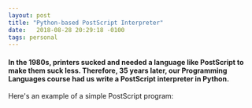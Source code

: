 ```yaml
---
layout: post
title: "Python-based PostScript Interpreter"
date:   2018-08-28 20:29:18 -0100
tags: personal
---
```


#### In the 1980s, printers sucked and needed a language like PostScript to make them suck less. Therefore, 35 years later, our Programming Languages course had us write a PostScript interpreter in Python.

Here's an example of a simple PostScript program: